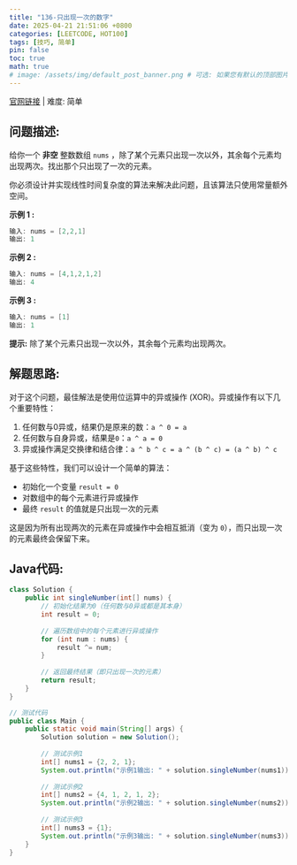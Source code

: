 ```yaml
---
title: "136-只出现一次的数字"
date: 2025-04-21 21:51:06 +0800
categories: [LEETCODE, HOT100]
tags: [技巧, 简单]
pin: false
toc: true
math: true
# image: /assets/img/default_post_banner.png # 可选: 如果您有默认的顶部图片，取消注释并修改路径
---
```


[官网链接](https://leetcode.cn/problems/single-number/) \| 难度: 简单

## 问题描述: 

给你一个 **非空** 整数数组 `nums` ，除了某个元素只出现一次以外，其余每个元素均出现两次。找出那个只出现了一次的元素。

你必须设计并实现线性时间复杂度的算法来解决此问题，且该算法只使用常量额外空间。



**示例 1 :**

```java
输入: nums = [2,2,1]
输出: 1
```

**示例 2 :**

```java
输入: nums = [4,1,2,1,2]
输出: 4
```

**示例 3 :**

```java
输入: nums = [1]
输出: 1
```

**提示:** 除了某个元素只出现一次以外，其余每个元素均出现两次。

## 解题思路: 
对于这个问题，最佳解法是使用位运算中的异或操作 (XOR)。异或操作有以下几个重要特性：
1. 任何数与0异或，结果仍是原来的数：`a ^ 0 = a`
2. 任何数与自身异或，结果是`0`：`a ^ a = 0`
3. 异或操作满足交换律和结合律：`a ^ b ^ c = a ^ (b ^ c) = (a ^ b) ^ c`

基于这些特性，我们可以设计一个简单的算法：
- 初始化一个变量 `result = 0`
- 对数组中的每个元素进行异或操作
- 最终 `result` 的值就是只出现一次的元素

这是因为所有出现两次的元素在异或操作中会相互抵消（变为 `0`），而只出现一次的元素最终会保留下来。


## Java代码: 
```java
class Solution {
    public int singleNumber(int[] nums) {
        // 初始化结果为0（任何数与0异或都是其本身）
        int result = 0;
        
        // 遍历数组中的每个元素进行异或操作
        for (int num : nums) {
            result ^= num;
        }
        
        // 返回最终结果（即只出现一次的元素）
        return result;
    }
}

// 测试代码
public class Main {
    public static void main(String[] args) {
        Solution solution = new Solution();
        
        // 测试示例1
        int[] nums1 = {2, 2, 1};
        System.out.println("示例1输出: " + solution.singleNumber(nums1));  // 输出: 1
        
        // 测试示例2
        int[] nums2 = {4, 1, 2, 1, 2};
        System.out.println("示例2输出: " + solution.singleNumber(nums2));  // 输出: 4
        
        // 测试示例3
        int[] nums3 = {1};
        System.out.println("示例3输出: " + solution.singleNumber(nums3));  // 输出: 1
    }
}
```
